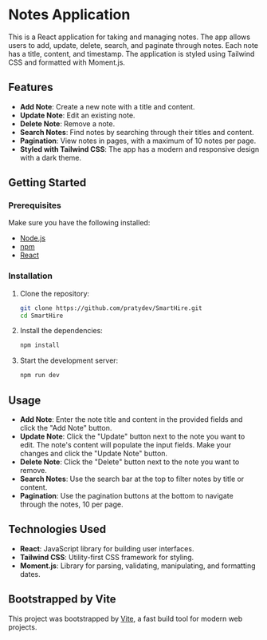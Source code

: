 # Notes Application

This is a React application for taking and managing notes. The app allows users to add, update, delete, search, and paginate through notes. Each note has a title, content, and timestamp. The application is styled using Tailwind CSS and formatted with Moment.js.

## Features

- **Add Note**: Create a new note with a title and content.
- **Update Note**: Edit an existing note.
- **Delete Note**: Remove a note.
- **Search Notes**: Find notes by searching through their titles and content.
- **Pagination**: View notes in pages, with a maximum of 10 notes per page.
- **Styled with Tailwind CSS**: The app has a modern and responsive design with a dark theme.

## Getting Started

### Prerequisites

Make sure you have the following installed:

- [Node.js](https://nodejs.org/)
- [npm](https://www.npmjs.com/)
- [React](https://reactjs.org/)

### Installation

1. Clone the repository:

   ```bash
   git clone https://github.com/pratydev/SmartHire.git
   cd SmartHire

2. Install the dependencies:

   ```bash
   npm install

3. Start the development server:

   ```bash
   npm run dev


## Usage

- **Add Note**: Enter the note title and content in the provided fields and click the "Add Note" button.
- **Update Note**: Click the "Update" button next to the note you want to edit. The note's content will populate the input fields. Make your changes and click the "Update Note" button.
- **Delete Note**: Click the "Delete" button next to the note you want to remove.
- **Search Notes**: Use the search bar at the top to filter notes by title or content.
- **Pagination**: Use the pagination buttons at the bottom to navigate through the notes, 10 per page.

## Technologies Used

- **React**: JavaScript library for building user interfaces.
- **Tailwind CSS**: Utility-first CSS framework for styling.
- **Moment.js**: Library for parsing, validating, manipulating, and formatting dates.

## Bootstrapped by Vite

This project was bootstrapped by [Vite](https://vitejs.dev/), a fast build tool for modern web projects.
